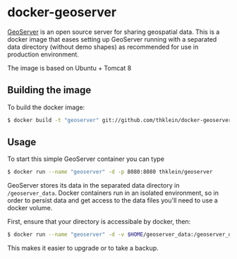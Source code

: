 # docker-geoserver

[GeoServer](http://geoserver.org) is an open source server for sharing geospatial data.
This is a docker image that eases setting up GeoServer running with a separated data directory (without demo shapes) as recommended for use in production environment.

The image is based on Ubuntu + Tomcat 8 

## Building the image

To build the docker image:

```bash
$ docker build -t "geoserver" git://github.com/thklein/docker-geoserver
``` 

## Usage

To start this simple GeoServer container you can type 

```bash
$ docker run --name "geoserver" -d -p 8080:8080 thklein/geoserver
```

GeoServer stores its data in the separated data directory in `/geoserver_data`.
Docker containers run in an isolated environment, so in order to persist data and get access to the data files you'll need to use a docker volume.

First, ensure that your directory is accessibale by docker, then:

```bash
$ docker run --name "geoserver" -d -v $HOME/geoserver_data:/geoserver_data -p 8080:8080 geoserver
```

This makes it easier to upgrade or to take a backup.

